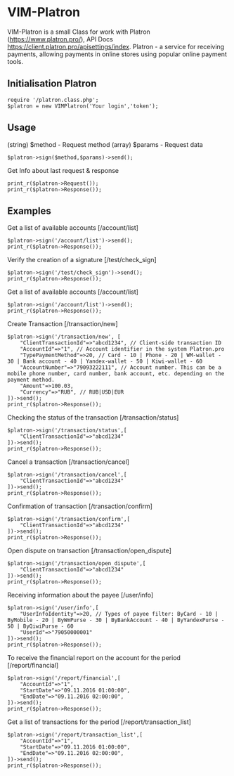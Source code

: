 # VIM-Platron 

VIM-Platron is a small Class for work with Platron (https://www.platron.pro/), API Docs https://client.platron.pro/apisettings/index.
Platron - a service for receiving payments, allowing payments in online stores using popular online payment tools.

## Initialisation Platron
```
require '/platron.class.php';
$platron = new VIMPlatron('Your login','token');
```

## Usage
(string) $method - Request method
(array) $params - Request data
```
$platron->sign($method,$params)->send();
```

Get Info about last request & response
```
print_r($platron->Request());
print_r($platron->Response());
```

## Examples
	
Get a list of available accounts [/account/list]
```
$platron->sign('/account/list')->send();
print_r($platron->Response());
```

Verify the creation of a signature [/test/check_sign]
```
$platron->sign('/test/check_sign')->send();
print_r($platron->Response());
```

Get a list of available accounts [/account/list]
```
$platron->sign('/account/list')->send();
print_r($platron->Response());
```

Create Transaction [/transaction/new]
```
$platron->sign('/transaction/new', [ 
	"ClientTransactionId"=>"abcd1234", // Client-side transaction ID
	"AccountId"=>"1", // Account identifier in the system Platron.pro
	"TypePaymentMethod"=>20, // Card - 10 | Phone - 20 | WM-wallet - 30 | Bank account - 40 | Yandex-wallet - 50 | Kiwi-wallet - 60
	"AccountNumber"=>"79093222111", // Account number. This can be a mobile phone number, card number, bank account, etc. depending on the payment method.
	"Amount"=>100.03,
	"Currency"=>"RUB", // RUB|USD|EUR
])->send();
print_r($platron->Response());
```

Checking the status of the transaction [/transaction/status]
```
$platron->sign('/transaction/status',[
	"ClientTransactionId"=>"abcd1234"
])->send();
print_r($platron->Response());
```

Cancel a transaction [/transaction/cancel]
```
$platron->sign('/transaction/cancel',[
	"ClientTransactionId"=>"abcd1234"
])->send();
print_r($platron->Response());
```

Confirmation of transaction [/transaction/confirm]
```
$platron->sign('/transaction/confirm',[
	"ClientTransactionId"=>"abcd1234"
])->send();
print_r($platron->Response());
```

Open dispute on transaction [/transaction/open_dispute]
```
$platron->sign('/transaction/open_dispute',[
	"ClientTransactionId"=>"abcd1234"
])->send();
print_r($platron->Response());
```

Receiving information about the payee [/user/info]
```
$platron->sign('/user/info',[
	"UserInfoIdentity"=>20, // Types of payee filter: ByCard - 10 | ByMobile - 20 | ByWmPurse - 30 | ByBankAccount - 40 | ByYandexPurse - 50 | ByQiwiPurse - 60
	"UserId"=>"79050000001"
])->send();
print_r($platron->Response());
```

To receive the financial report on the account for the period [/report/financial]
```
$platron->sign('/report/financial',[
	"AccountId"=>"1",
	"StartDate"=>"09.11.2016 01:00:00",
	"EndDate"=>"09.11.2016 02:00:00",
])->send();
print_r($platron->Response());
```

Get a list of transactions for the period [/report/transaction_list]
```
$platron->sign('/report/transaction_list',[
	"AccountId"=>"1",
	"StartDate"=>"09.11.2016 01:00:00",
	"EndDate"=>"09.11.2016 02:00:00",
])->send();
print_r($platron->Response());
```